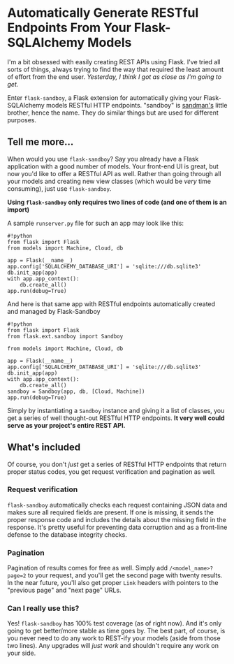 # Automatically Generate RESTful Endpoints From Your Flask-SQLAlchemy Models

I'm a bit obsessed with easily creating REST APIs using Flask. I've tried all
sorts of things, always trying to find the way that required the least amount of
effort from the end user. *Yesterday, I think I got as close as I'm going to get.*

<!--more-->

Enter `flask-sandboy`, a Flask extension for automatically giving your
Flask-SQLAlchemy models RESTful HTTP endpoints. "sandboy" is [sandman's](http://www.github.com/jeffknupp/sandman)
little brother, hence the name. They do similar things but are used for
different purposes.

## Tell me more...

When would you use `flask-sandboy`? Say you already have a Flask application
with a good number of models. Your front-end UI is great, but now you'd like to
offer a RESTful API as well. Rather than going through all your models and
creating new view classes (which would be *very* time consuming), just use
`flask-sandboy`.

**Using `flask-sandboy` only requires two lines of code (and one of them is an import)**

A sample `runserver.py` file for such an app may look like this:

    #!python
    from flask import Flask
    from models import Machine, Cloud, db

    app = Flask(__name__)
    app.config['SQLALCHEMY_DATABASE_URI'] = 'sqlite:///db.sqlite3'
    db.init_app(app)
    with app.app_context():
        db.create_all()
    app.run(debug=True)

And here is that same app with RESTful endpoints automatically created and managed by Flask-Sandboy

    #!python
    from flask import Flask
    from flask.ext.sandboy import Sandboy

    from models import Machine, Cloud, db

    app = Flask(__name__)
    app.config['SQLALCHEMY_DATABASE_URI'] = 'sqlite:///db.sqlite3'
    db.init_app(app)
    with app.app_context():
        db.create_all()
    sandboy = Sandboy(app, db, [Cloud, Machine])
    app.run(debug=True)

Simply by instantiating a `Sandboy` instance and giving it a list of classes,
you get a series of well thought-out RESTful HTTP endpoints. **It very well could serve as your project's entire REST API.**

## What's included

Of course, you don't *just* get a series of RESTful HTTP endpoints that return
proper status codes, you get request verification and pagination as well.

### Request verification

`flask-sandboy` automatically checks each request containing JSON data and makes
sure all required fields are present. If one is missing, it sends the proper
response code and includes the details about the missing field in the response.
It's pretty useful for preventing data corruption and as a front-line defense to
the database integrity checks.

### Pagination

Pagination of results comes for free as well. Simply add `/<model_name>?page=2`
to your request, and you'll get the second page with twenty results. In the near
future, you'll also get proper `Link` headers with pointers to the "previous
page" and "next page" URLs.

### Can I really use this?

Yes! `flask-sandboy` has 100% test coverage (as of right now). And it's only
going to get better/more stable as time goes by. The best part, of course, is
you never need to do any work to REST-ify your models (aside from those two
lines). Any upgrades will *just work* and shouldn't require any work on your
side.
